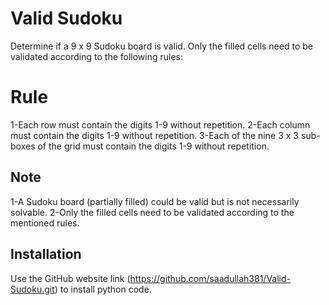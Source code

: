 # Valid Sudoku

Determine if a 9 x 9 Sudoku board is valid. Only the filled cells need to be validated according to the following rules:

# Rule

1-Each row must contain the digits 1-9 without repetition.
2-Each column must contain the digits 1-9 without repetition.
3-Each of the nine 3 x 3 sub-boxes of the grid must contain the digits 1-9 without repetition.

## Note
1-A Sudoku board (partially filled) could be valid but is not necessarily solvable.
2-Only the filled cells need to be validated according to the mentioned rules.

## Installation

Use the GitHub website link (https://github.com/saadullah381/Valid-Sudoku.git) to install python code.

